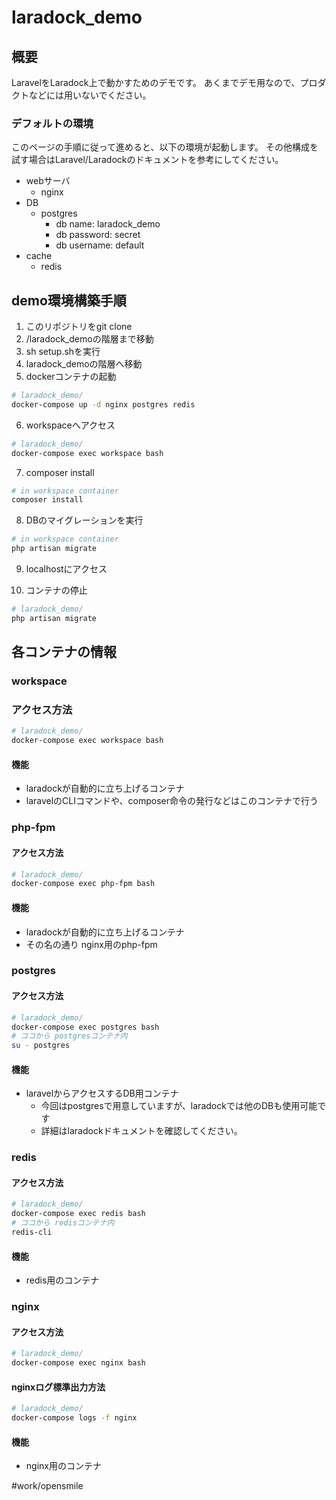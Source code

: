# laradock_demo
## 概要

LaravelをLaradock上で動かすためのデモです。
あくまでデモ用なので、プロダクトなどには用いないでください。

### デフォルトの環境

このページの手順に従って進めると、以下の環境が起動します。
その他構成を試す場合はLaravel/Laradockのドキュメントを参考にしてください。

* webサーバ
	* nginx
* DB
	* postgres
		* db name: laradock_demo
		* db password: secret
		* db username: default
* cache
	* redis

## demo環境構築手順
1. このリポジトリをgit clone
2. /laradock_demoの階層まで移動
3. sh setup.shを実行
4. laradock_demoの階層へ移動
5. dockerコンテナの起動
``` sh
# laradock_demo/
docker-compose up -d nginx postgres redis
```
6. workspaceへアクセス
``` sh
# laradock_demo/
docker-compose exec workspace bash
```
7. composer install
``` sh
# in workspace container
composer install
```

8. DBのマイグレーションを実行
``` sh
# in workspace container
php artisan migrate
```
9. localhostにアクセス

10. コンテナの停止
``` sh
# laradock_demo/
php artisan migrate
```
## 各コンテナの情報
### workspace
### アクセス方法
``` sh
# laradock_demo/
docker-compose exec workspace bash
```
	
#### 機能
* laradockが自動的に立ち上げるコンテナ
* laravelのCLIコマンドや、composer命令の発行などはこのコンテナで行う

### php-fpm
#### アクセス方法
``` sh
# laradock_demo/
docker-compose exec php-fpm bash
```
#### 機能
* laradockが自動的に立ち上げるコンテナ
* その名の通り  nginx用のphp-fpm

### postgres
#### アクセス方法
``` sh
# laradock_demo/
docker-compose exec postgres bash
# ココから postgresコンテナ内
su - postgres
```
#### 機能
* laravelからアクセスするDB用コンテナ
	* 今回はpostgresで用意していますが、laradockでは他のDBも使用可能です
	* 詳細はlaradockドキュメントを確認してください。
	
###  redis
#### アクセス方法

``` sh
# laradock_demo/
docker-compose exec redis bash
# ココから redisコンテナ内
redis-cli
```

#### 機能
* redis用のコンテナ

### nginx
#### アクセス方法

``` sh
# laradock_demo/
docker-compose exec nginx bash
```
#### nginxログ標準出力方法
``` sh
# laradock_demo/
docker-compose logs -f nginx
```
#### 機能
* nginx用のコンテナ


#work/opensmile
